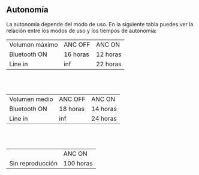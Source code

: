 ## Autonomía

La autonomía depende del modo de uso. En la siguiente tabla puedes ver la relación entre los modos de uso y los tiempos de autonomía:

|  |  |  |
|:-------|:-------|:-------|
| Volumen máximo | ANC OFF | ANC ON| <br>
| Bluetooth ON | 16 horas | 12 horas | <br>
| Line in | inf  | 22 horas |<br>

<br><br>

|  |  |  |
|:-------|:-------|:-------|
| Volumen medio | ANC OFF | ANC ON| <br>
| Bluetooth ON | 18 horas | 14 horas | <br>
| Line in | inf  | 24 horas |<br>

<br><br>

|  |  |
|:-------|:-------|
|  | ANC ON |<br>
| Sin reproducción | 100 horas |<br>
